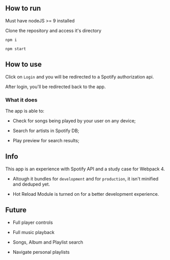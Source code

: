 
## How to run

Must have nodeJS >= 9  installed

Clone the repository and access it's directory

```
npm i 

npm start
```


## How to use

Click on `Login` and you will be redirected to a Spotify authorization api.

After login, you'll be redirected back to the app.


### What it does

The app is able to:

 - Check for songs being played by your user on any device;

 - Search for artists in Spotify DB;

 - Play preview for search results;


## Info

 This app is an experience with Spotify API and a study case for Webpack 4.

 - Altough it bundles for `development` and for `production`, it isn't minified and deduped yet.
 
 - Hot Reload Module is turned on for a better development experience.

## Future

 - Full player controls

 - Full music playback

 - Songs, Album and Playlist search

 - Navigate personal playlists

